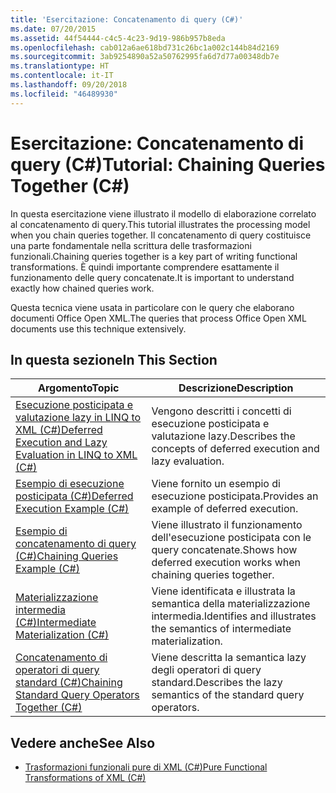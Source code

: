 ```yaml
---
title: 'Esercitazione: Concatenamento di query (C#)'
ms.date: 07/20/2015
ms.assetid: 44f54444-c4c5-4c23-9d19-986b957b8eda
ms.openlocfilehash: cab012a6ae618bd731c26bc1a002c144b84d2169
ms.sourcegitcommit: 3ab9254890a52a50762995fa6d7d77a00348db7e
ms.translationtype: HT
ms.contentlocale: it-IT
ms.lasthandoff: 09/20/2018
ms.locfileid: "46489930"
---
```

# <a name="tutorial-chaining-queries-together-c"></a><span data-ttu-id="f6d94-102">Esercitazione: Concatenamento di query (C#)</span><span class="sxs-lookup"><span data-stu-id="f6d94-102">Tutorial: Chaining Queries Together (C#)</span></span>
<span data-ttu-id="f6d94-103">In questa esercitazione viene illustrato il modello di elaborazione correlato al concatenamento di query.</span><span class="sxs-lookup"><span data-stu-id="f6d94-103">This tutorial illustrates the processing model when you chain queries together.</span></span> <span data-ttu-id="f6d94-104">Il concatenamento di query costituisce una parte fondamentale nella scrittura delle trasformazioni funzionali.</span><span class="sxs-lookup"><span data-stu-id="f6d94-104">Chaining queries together is a key part of writing functional transformations.</span></span> <span data-ttu-id="f6d94-105">È quindi importante comprendere esattamente il funzionamento delle query concatenate.</span><span class="sxs-lookup"><span data-stu-id="f6d94-105">It is important to understand exactly how chained queries work.</span></span>  
  
 <span data-ttu-id="f6d94-106">Questa tecnica viene usata in particolare con le query che elaborano documenti Office Open XML.</span><span class="sxs-lookup"><span data-stu-id="f6d94-106">The queries that process Office Open XML documents use this technique extensively.</span></span>  
  
## <a name="in-this-section"></a><span data-ttu-id="f6d94-107">In questa sezione</span><span class="sxs-lookup"><span data-stu-id="f6d94-107">In This Section</span></span>  
  
|<span data-ttu-id="f6d94-108">Argomento</span><span class="sxs-lookup"><span data-stu-id="f6d94-108">Topic</span></span>|<span data-ttu-id="f6d94-109">Descrizione</span><span class="sxs-lookup"><span data-stu-id="f6d94-109">Description</span></span>|  
|-----------|-----------------|  
|[<span data-ttu-id="f6d94-110">Esecuzione posticipata e valutazione lazy in LINQ to XML (C#)</span><span class="sxs-lookup"><span data-stu-id="f6d94-110">Deferred Execution and Lazy Evaluation in LINQ to XML (C#)</span></span>](../../../../csharp/programming-guide/concepts/linq/deferred-execution-and-lazy-evaluation-in-linq-to-xml.md)|<span data-ttu-id="f6d94-111">Vengono descritti i concetti di esecuzione posticipata e valutazione lazy.</span><span class="sxs-lookup"><span data-stu-id="f6d94-111">Describes the concepts of deferred execution and lazy evaluation.</span></span>|  
|[<span data-ttu-id="f6d94-112">Esempio di esecuzione posticipata (C#)</span><span class="sxs-lookup"><span data-stu-id="f6d94-112">Deferred Execution Example (C#)</span></span>](../../../../csharp/programming-guide/concepts/linq/deferred-execution-example.md)|<span data-ttu-id="f6d94-113">Viene fornito un esempio di esecuzione posticipata.</span><span class="sxs-lookup"><span data-stu-id="f6d94-113">Provides an example of deferred execution.</span></span>|  
|[<span data-ttu-id="f6d94-114">Esempio di concatenamento di query (C#)</span><span class="sxs-lookup"><span data-stu-id="f6d94-114">Chaining Queries Example (C#)</span></span>](../../../../csharp/programming-guide/concepts/linq/chaining-queries-example.md)|<span data-ttu-id="f6d94-115">Viene illustrato il funzionamento dell'esecuzione posticipata con le query concatenate.</span><span class="sxs-lookup"><span data-stu-id="f6d94-115">Shows how deferred execution works when chaining queries together.</span></span>|  
|[<span data-ttu-id="f6d94-116">Materializzazione intermedia (C#)</span><span class="sxs-lookup"><span data-stu-id="f6d94-116">Intermediate Materialization (C#)</span></span>](../../../../csharp/programming-guide/concepts/linq/intermediate-materialization.md)|<span data-ttu-id="f6d94-117">Viene identificata e illustrata la semantica della materializzazione intermedia.</span><span class="sxs-lookup"><span data-stu-id="f6d94-117">Identifies and illustrates the semantics of intermediate materialization.</span></span>|  
|[<span data-ttu-id="f6d94-118">Concatenamento di operatori di query standard (C#)</span><span class="sxs-lookup"><span data-stu-id="f6d94-118">Chaining Standard Query Operators Together (C#)</span></span>](../../../../csharp/programming-guide/concepts/linq/chaining-standard-query-operators-together.md)|<span data-ttu-id="f6d94-119">Viene descritta la semantica lazy degli operatori di query standard.</span><span class="sxs-lookup"><span data-stu-id="f6d94-119">Describes the lazy semantics of the standard query operators.</span></span>|  
  
## <a name="see-also"></a><span data-ttu-id="f6d94-120">Vedere anche</span><span class="sxs-lookup"><span data-stu-id="f6d94-120">See Also</span></span>

- [<span data-ttu-id="f6d94-121">Trasformazioni funzionali pure di XML (C#)</span><span class="sxs-lookup"><span data-stu-id="f6d94-121">Pure Functional Transformations of XML (C#)</span></span>](../../../../csharp/programming-guide/concepts/linq/pure-functional-transformations-of-xml.md)
